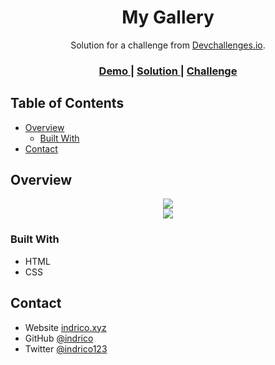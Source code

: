 <!-- Please update value in the {}  -->

<h1 align="center">My Gallery</h1>

<div align="center">
   Solution for a challenge from  <a href="http://devchallenges.io" target="_blank">Devchallenges.io</a>.
</div>

<div align="center">
  <h3>
    <a href="https://indrico-my-gallery.netlify.app/">
      Demo
    </a>
    <span> | </span>
    <a href="https://devchallenges.io/solutions/zy4d0lNuT7NTmWe1bjA7">
      Solution
    </a>
    <span> | </span>
    <a href="https://devchallenges.io/challenges/gcbWLxG6wdennelX7b8I">
      Challenge
    </a>
  </h3>
</div>

<!-- TABLE OF CONTENTS -->

## Table of Contents

- [Overview](#overview)
  - [Built With](#built-with)
- [Contact](#contact)

<!-- OVERVIEW -->

## Overview

<div align="center"><img src="https://indrico-my-gallery.netlify.app/desktop-screenshoot"></div>
<div align="center"><img src="https://indrico-my-gallery.netlify.app/mobile-screenshoot"></div>

### Built With
- HTML
- CSS

## Contact
- Website [indrico.xyz](https://indrico.xyz)
- GitHub [@indrico](https://github.com/indrico)
- Twitter [@indrico123](https://twitter.com/indrico123)
